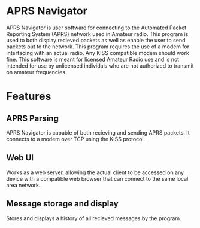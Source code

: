 # APRS Navigator

APRS Navigator is user software for connecting to the Automated Packet Reporting System (APRS) network used in Amateur radio. This program is used to both display recieved packets as well as enable the user to send packets out to the network.
This program requires the use of a modem for interfacing with an actual radio. Any KISS compatible modem should work fine.
This software is meant for licensed Amateur Radio use and is not intended for use by unlicensed individals who are not authorized to transmit on amateur frequencies.

# Features
## APRS Parsing
APRS Navigator is capable of both recieving and sending APRS packets. It connects to a modem over TCP using the KISS protocol.
## Web UI
Works as a web server, allowing the actual client to be accessed on any device with a compatible web browser that can connect to the same local area network.
## Message storage and display
Stores and displays a history of all recieved messages by the program.
